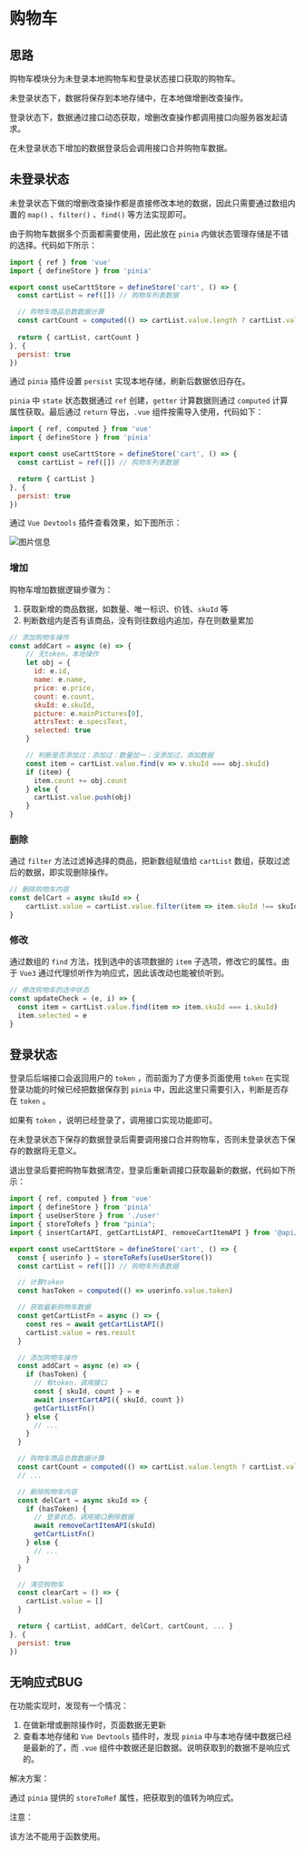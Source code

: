 # 购物车

## 思路

购物车模块分为未登录本地购物车和登录状态接口获取的购物车。

未登录状态下，数据将保存到本地存储中，在本地做增删改查操作。

登录状态下，数据通过接口动态获取，增删改查操作都调用接口向服务器发起请求。

在未登录状态下增加的数据登录后会调用接口合并购物车数据。

## 未登录状态

未登录状态下做的增删改查操作都是直接修改本地的数据，因此只需要通过数组内置的 `map()` 、`filter()` 、`find()` 等方法实现即可。

由于购物车数据多个页面都需要使用，因此放在 `pinia` 内做状态管理存储是不错的选择。代码如下所示：

```js
import { ref } from 'vue'
import { defineStore } from 'pinia'

export const useCarttStore = defineStore('cart', () => {
  const cartList = ref([]) // 购物车列表数据

  // 购物车商品总数数据计算
  const cartCount = computed(() => cartList.value.length ? cartList.value.reduce((pre, next) => pre + next.count, 0) : 0)
 
  return { cartList, cartCount }
}, {
  persist: true
})
```

通过 `pinia` 插件设置 `persist` 实现本地存储，刷新后数据依旧存在。

`pinia` 中 `state` 状态数据通过 `ref` 创建，`getter` 计算数据则通过 `computed` 计算属性获取。最后通过 `return` 导出，`.vue` 组件按需导入使用，代码如下：

```js
import { ref, computed } from 'vue'
import { defineStore } from 'pinia'

export const useCarttStore = defineStore('cart', () => {
  const cartList = ref([]) // 购物车列表数据

  return { cartList }
}, {
  persist: true
})
```

通过 `Vue Devtools` 插件查看效果，如下图所示：

![图片信息](https://s1.ax1x.com/2023/06/11/pCVTIts.png)

### 增加

购物车增加数据逻辑步骤为：

1. 获取新增的商品数据，如数量、唯一标识、价钱、`skuId` 等
2. 判断数组内是否有该商品，没有则往数组内追加，存在则数量累加

```js
// 添加购物车操作
const addCart = async (e) => {
    // 无token，本地操作
    let obj = {
      id: e.id,
      name: e.name,
      price: e.price,
      count: e.count,
      skuId: e.skuId,
      picture: e.mainPictures[0],
      attrsText: e.specsText,
      selected: true
    }

    // 判断是否添加过：添加过：数量加一；没添加过，添加数据
    const item = cartList.value.find(v => v.skuId === obj.skuId)
    if (item) {
      item.count += obj.count
    } else {
      cartList.value.push(obj)
    }
}
```

### 删除

通过 `filter` 方法过滤掉选择的商品，把新数组赋值给 `cartList` 数组，获取过滤后的数据，即实现删除操作。

```js
// 删除购物车内容
const delCart = async skuId => {
    cartList.value = cartList.value.filter(item => item.skuId !== skuId)
}
```

### 修改

通过数组的 `find` 方法，找到选中的该项数据的 `item` 子选项，修改它的属性。由于 `Vue3` 通过代理侦听作为响应式，因此该改动也能被侦听到。

```js
// 修改购物车的选中状态
const updateCheck = (e, i) => {
  const item = cartList.value.find(item => item.skuId === i.skuId)
  item.selected = e
}
```

## 登录状态

登录后后端接口会返回用户的 `token` ，而前面为了方便多页面使用 `token` 在实现登录功能的时候已经把数据保存到 `pinia` 中，因此这里只需要引入，判断是否存在 `token` 。

如果有 `token` ，说明已经登录了，调用接口实现功能即可。

在未登录状态下保存的数据登录后需要调用接口合并购物车，否则未登录状态下保存的数据将无意义。

退出登录后要把购物车数据清空，登录后重新调接口获取最新的数据，代码如下所示：

```js
import { ref, computed } from 'vue'
import { defineStore } from 'pinia'
import { useUserStore } from './user'
import { storeToRefs } from "pinia";
import { insertCartAPI, getCartListAPI, removeCartItemAPI } from '@api/cart'

export const useCarttStore = defineStore('cart', () => {
  const { userinfo } = storeToRefs(useUserStore())
  const cartList = ref([]) // 购物车列表数据

  // 计算token
  const hasToken = computed(() => userinfo.value.token)

  // 获取最新购物车数据
  const getCartListFn = async () => {
    const res = await getCartListAPI()
    cartList.value = res.result
  }

  // 添加购物车操作
  const addCart = async (e) => {
    if (hasToken) {
      // 有token，调用接口
      const { skuId, count } = e
      await insertCartAPI({ skuId, count })
      getCartListFn()
    } else {
      // ...
    }
  }

  // 购物车商品总数数据计算
  const cartCount = computed(() => cartList.value.length ? cartList.value.reduce((pre, next) => pre + next.count, 0) : 0)
  // ...

  // 删除购物车内容
  const delCart = async skuId => {
    if (hasToken) {
      // 登录状态，调用接口删除数据
      await removeCartItemAPI(skuId)
      getCartListFn()
    } else {
      // ...
    }
  }

  // 清空购物车
  const clearCart = () => {
    cartList.value = []
  }

  return { cartList, addCart, delCart, cartCount, ... }
}, {
  persist: true
})
```

## 无响应式BUG

在功能实现时，发现有一个情况：

1. 在做新增或删除操作时，页面数据无更新
2. 查看本地存储和 `Vue Devtools` 插件时，发现 `pinia` 中与本地存储中数据已经是最新的了，而 `.vue` 组件中数据还是旧数据。说明获取到的数据不是响应式的。

解决方案：

通过 `pinia` 提供的 `storeToRef` 属性，把获取到的值转为响应式。

注意：

该方法不能用于函数使用。

